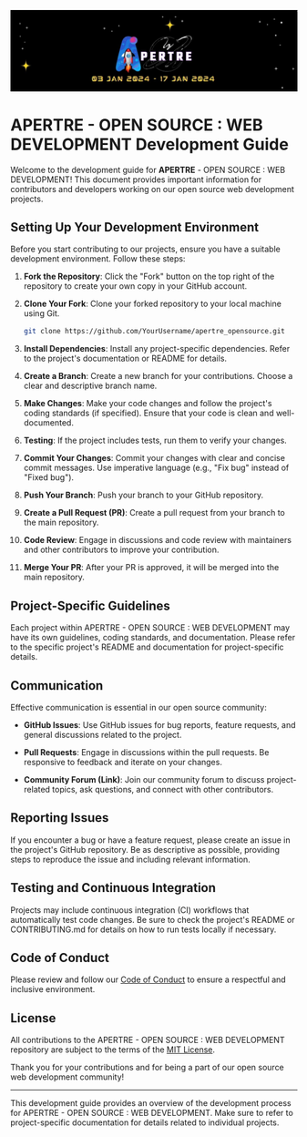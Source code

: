 ![logo](../assets/logo.jpg)

# APERTRE - OPEN SOURCE : WEB DEVELOPMENT Development Guide

Welcome to the development guide for **APERTRE** - OPEN SOURCE : WEB DEVELOPMENT! This document provides important information for contributors and developers working on our open source web development projects.

## Setting Up Your Development Environment

Before you start contributing to our projects, ensure you have a suitable development environment. Follow these steps:

1. **Fork the Repository**: Click the "Fork" button on the top right of the repository to create your own copy in your GitHub account.

2. **Clone Your Fork**: Clone your forked repository to your local machine using Git.

   ```bash
   git clone https://github.com/YourUsername/apertre_opensource.git
   ```

3. **Install Dependencies**: Install any project-specific dependencies. Refer to the project's documentation or README for details.

4. **Create a Branch**: Create a new branch for your contributions. Choose a clear and descriptive branch name.

5. **Make Changes**: Make your code changes and follow the project's coding standards (if specified). Ensure that your code is clean and well-documented.

6. **Testing**: If the project includes tests, run them to verify your changes.

7. **Commit Your Changes**: Commit your changes with clear and concise commit messages. Use imperative language (e.g., "Fix bug" instead of "Fixed bug").

8. **Push Your Branch**: Push your branch to your GitHub repository.

9. **Create a Pull Request (PR)**: Create a pull request from your branch to the main repository.

10. **Code Review**: Engage in discussions and code review with maintainers and other contributors to improve your contribution.

11. **Merge Your PR**: After your PR is approved, it will be merged into the main repository.

## Project-Specific Guidelines

Each project within APERTRE - OPEN SOURCE : WEB DEVELOPMENT may have its own guidelines, coding standards, and documentation. Please refer to the specific project's README and documentation for project-specific details.

## Communication

Effective communication is essential in our open source community:

- **GitHub Issues**: Use GitHub issues for bug reports, feature requests, and general discussions related to the project.

- **Pull Requests**: Engage in discussions within the pull requests. Be responsive to feedback and iterate on your changes.

- **Community Forum (Link)**: Join our community forum to discuss project-related topics, ask questions, and connect with other contributors.

## Reporting Issues

If you encounter a bug or have a feature request, please create an issue in the project's GitHub repository. Be as descriptive as possible, providing steps to reproduce the issue and including relevant information.

## Testing and Continuous Integration

Projects may include continuous integration (CI) workflows that automatically test code changes. Be sure to check the project's README or CONTRIBUTING.md for details on how to run tests locally if necessary.

## Code of Conduct

Please review and follow our [Code of Conduct](https://github.com/debarshee2004/apertre_opensource/blob/main/CODE_OF_CONDUCT.md) to ensure a respectful and inclusive environment.

## License

All contributions to the APERTRE - OPEN SOURCE : WEB DEVELOPMENT repository are subject to the terms of the [MIT License](https://github.com/debarshee2004/apertre_opensource/blob/main/LICENSE).

Thank you for your contributions and for being a part of our open source web development community!

---

This development guide provides an overview of the development process for APERTRE - OPEN SOURCE : WEB DEVELOPMENT. Make sure to refer to project-specific documentation for details related to individual projects.
